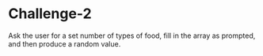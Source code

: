 # Challenge-2
Ask the user for a set number of types of food, fill in the array as prompted, and then produce a random value.
